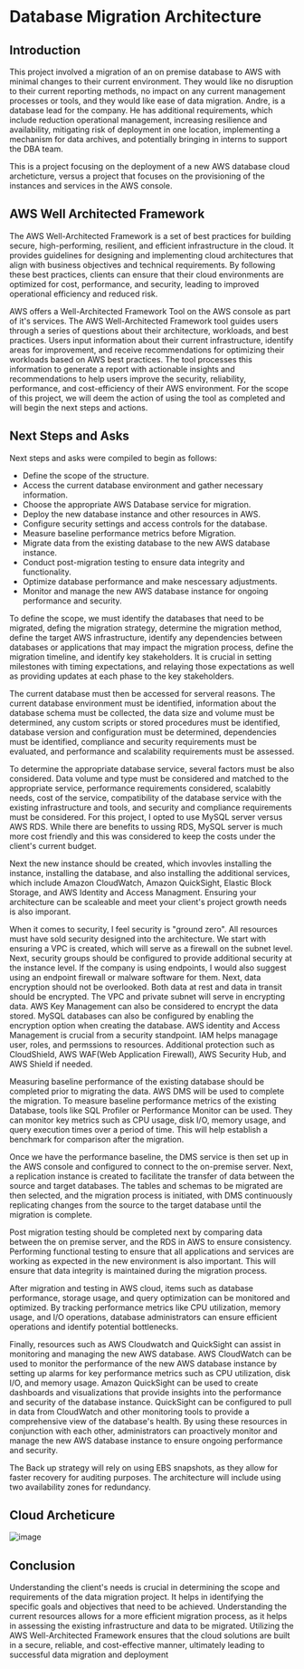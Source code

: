 # Database Migration Architecture


## Introduction

This project involved a migration of an on premise database to AWS with minimal changes to their current environment. They would like no disruption to their current reporting methods, no impact on any current management processes or tools, and they would like ease of data migration. Andre, is a database lead for the company. He has additional requirements, which include reduction operational management, increasing resilience and availability, mitigating risk of deployment in one location, implementing a mechanism for data archives, and potentially bringing in interns to support the DBA team.

This is a project focusing on the deployment of a new AWS database cloud archeticture, versus a project that focuses on the provisioning of the instances and services in the AWS console.


## AWS Well Architected Framework

The AWS Well-Architected Framework is a set of best practices for building secure, high-performing, resilient, and efficient infrastructure in the cloud. It provides guidelines for designing and implementing cloud architectures that align with business objectives and technical requirements. By following these best practices, clients can ensure that their cloud environments are optimized for cost, performance, and security, leading to improved operational efficiency and reduced risk.

AWS offers a Well-Architected Framework Tool on the AWS console as part of it's services. The AWS Well-Architected Framework tool guides users through a series of questions about their architecture, workloads, and best practices. Users input information about their current infrastructure, identify areas for improvement, and receive recommendations for optimizing their workloads based on AWS best practices. The tool processes this information to generate a report with actionable insights and recommendations to help users improve the security, reliability, performance, and cost-efficiency of their AWS environment. For the scope of this project, we will deem the action of using the tool as completed and will begin the next steps and actions. 



## Next Steps and Asks
Next steps and asks were compiled to begin as follows:


- Define the scope of the structure.
- Access the current database environment and gather necessary information.
- Choose the appropriate AWS Database service for migration.
- Deploy the new database instance and other resources in AWS.
- Configure security settings and access controls for the database.
- Measure baseline performance metrics before Migration.
- Migrate data from the existing database to the new AWS database instance.
- Conduct post-migration testing to ensure data integrity and functionality.
- Optimize database performance and make nescessary adjustments.
- Monitor and manage the new AWS database instance for ongoing performance and security.

To define the scope, we must identify the databases that need to be migrated, defing the migration strategy, determine the migration method, define the target AWS infrastructure, identify any dependencies between databases or applications that may impact the migration process, define the migration timeline, and identify key stakeholders. It is crucial in setting milestones with timing expectations, and relaying those expectations as well as providing updates at each phase to the key stakeholders.

The current database must then be accessed for serveral reasons. The current database environment must be identified, information about the database schema must be collected, the data size and volume must be determined, any custom scripts or stored procedures must be identified, database version and configuration must be determined, dependencies must be identified, compliance and security requirements must be evaluated, and performance and scalability requirements must be assessed.

To determine the appropriate database service, several factors must be also considered. Data volume and type must be considered and matched to the appropriate service, performance requirements considered, scalabitly needs, cost of the service, compatibility of the database service with the existing infrastructure and tools, and security and compliance requirements must be considered. For this project, I opted to use MySQL server versus AWS RDS. While there are benefits to ussing RDS, MySQL server is much more cost friendly and this was considered to keep the costs under the client's current budget. 

Next the new instance should be created, which invovles installing the instance, installing the database, and also installing the additional services, which include Amazon CloudWatch, Amazon QuickSight, Elastic Block Storage, and AWS Identity and Access Managment. Ensuring your architecture can be scaleable and meet your client's project growth needs is also imporant.  

When it comes to security, I feel security is "ground zero". All resources must have sold security designed into the architecture. We start with ensuring a VPC is created, which will serve as a firewall on the subnet level. Next, security groups should be configured to provide additional security at the instance level. If the company is using endpoints, I would also suggest using an endpoint firewall or malware software for them. Next, data encryption should not be overlooked. Both data at rest and data in transit should be encrypted. The VPC and private subnet will serve in encrypting data. AWS Key Management can also be considered to encrypt the data stored. MySQL databases can also be configured by enabling the encryption option when creating the database. AWS identity and Access Management is crucial from a security standpoint. IAM helps managage user, roles, and permssions to resources. Additional protection such as CloudShield, AWS WAF(Web Application Firewall), AWS Security Hub, and AWS Shield if needed.

Measuring baseline performance of the existing database should be completed prior to migrating the data. AWS DMS will be used to complete the migration. To measure baseline performance metrics of the existing Database, tools like SQL Profiler or Performance Monitor can be used. They can monitor key metrics such as CPU usage, disk I/O, memory usage, and query execution times over a period of time. This will help establish a benchmark for comparison after the migration.

Once we have the performance baseline, the DMS service is then set up in the AWS console and configured to connect to the on-premise server. Next, a replication instance is created to facilitate the transfer of data between the source and target databases. The tables and schemas to be migrated are then selected, and the migration process is initiated, with DMS continuously replicating changes from the source to the target database until the migration is complete.


Post migration testing should be completed next by comparing data between the on premise server, and the RDS in AWS to ensure consistency. Performing functional testing to ensure that all applications and services are working as expected in the new environment is also important. This will ensure that data integrity is maintained during the migration process.


After migration and testing in AWS cloud, items such as database performance, storage usage, and query optimization can be monitored and optimized. By tracking performance metrics like CPU utilization, memory usage, and I/O operations, database administrators can ensure efficient operations and identify potential bottlenecks. 

Finally, resources such as AWS Cloudwatch and QuickSight can assist in monitoring and managing the new AWS database. AWS CloudWatch can be used to monitor the performance of the new AWS database instance by setting up alarms for key performance metrics such as CPU utilization, disk I/O, and memory usage. Amazon QuickSight can be used to create dashboards and visualizations that provide insights into the performance and security of the database instance. QuickSight can be configured to pull in data from CloudWatch and other monitoring tools to provide a comprehensive view of the database's health. By using these resources in conjunction with each other, administrators can proactively monitor and manage the new AWS database instance to ensure ongoing performance and security.

The Back up strategy will rely on using EBS snapshots, as they allow for faster recovery for auditing purposes. The architecture will include using two availability zones for redundancy. 





## Cloud Archeticure


![image](https://github.com/dbriones49/Cloud-Projects/assets/143753667/5ffd1a1f-07fb-4764-846e-5538f1717043)









## Conclusion
Understanding the client's needs is crucial in determining the scope and requirements of the data migration project. It helps in identifying the specific goals and objectives that need to be achieved. Understanding the current resources allows for a more efficient migration process, as it helps in assessing the existing infrastructure and data to be migrated. Utilizing the AWS Well-Architected Framework ensures that the cloud solutions are built in a secure, reliable, and cost-effective manner, ultimately leading to successful data migration and deployment

